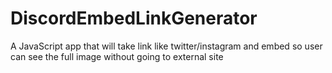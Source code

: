# DiscordEmbedLinkGenerator
 A JavaScript app that will take link like twitter/instagram and embed  so user can see the full image without going to external site 
